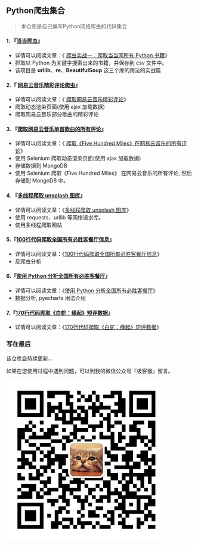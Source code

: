 
## Python爬虫集合
> 本仓库是自己编写Python网络爬虫的代码集合

          
#### 1. 『[当当爬虫](1%20DangDangCrawler)』

- 详情可以阅读文章：《 [爬虫实战一：爬取当当网所有 Python 书籍](https://mp.weixin.qq.com/s/_IKBJEkh9HtNhpJEbwsD6Q)》
- 抓取以 Python 为关键字搜索出来的书籍，并保存到 csv 文件中。
- 该项目是 **urllib**、**re**、**BeautifulSoup** 这三个库的用法的实战篇


#### 2.『 [网易云音乐精彩评论爬虫](2%20NeteaseMusic)』

- 详情可以阅读文章：《 [爬取网易云音乐精彩评论](https://mp.weixin.qq.com/s/tMVu8dUepSPIvm3yCMUt1g)》
- 爬取动态渲染页面(使用 ajax 加载数据)
- 爬取网易云音乐部分歌曲的精彩评论

#### 3. 『[爬取网易云音乐单首歌曲的所有评论](3%20NeteaseMusic2)』

- 详情可以阅读文章：《 [爬取《Five Hundred Miles》在网易云音乐的所有评论](https://mp.weixin.qq.com/s/kcA-6WEHWQ-DOwxtWtYjWw)》
- 使用 Selenium 爬取动态渲染页面(使用 ajax 加载数据)
- 存储数据到 MongoDB 
- 使用 Selenium 爬取《Five Hundred Miles》 在网易云音乐的所有评论, 然后存储到 MongoDB 中。


#### 4. 『[多线程爬取 unsplash 图库](4%20UnsplashCrawler)』

- 详情可以阅读文章：《[多线程爬取 unsplash 图库](https://mp.weixin.qq.com/s/hZxAAVW2UntRC8hyD_UWAA)》
- 使用 requests、urllib 等网络请求库。
- 使用多线程爬取网站


#### 5.『[100行代码爬取全国所有必胜客餐厅信息](5%20Pizzahut)』

- 详情可以阅读文章：《[100行代码爬取全国所有必胜客餐厅信息](https://mp.weixin.qq.com/s/ofBYdB26h4DJFyleZnBt5A)》
- 反爬虫分析

#### 6.『[使用 Python 分析全国所有必胜客餐厅](6%20Pizzahut_analysis)』

- 详情可以阅读文章：《[使用 Python 分析全国所有必胜客餐厅](https://mp.weixin.qq.com/s/CXdAcCVurHlOk4nCZXkPHQ)》
- 数据分析, pyecharts 用法介绍

#### 7.『[170行代码爬取《白蛇：缘起》短评数据](7%20Maoyan_WhiteSnake)』

- 详情可以阅读文章：《[170行代码爬取《白蛇：缘起》短评数据](https://mp.weixin.qq.com/s/zRJww2SRsexYGhbNJ4HtPw)》


### 写在最后
该仓库会持续更新...

如果在您使用过程中遇到问题，可以到我的微信公众号『极客猴』留言。

![关注该公众号](./img/极客猴.jpg)

